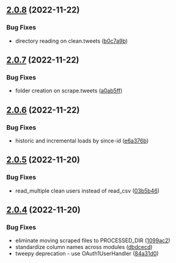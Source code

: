 ## [2.0.8](https://github.com/milanXpetrovic/twitter_scraper/compare/v2.0.7...v2.0.8) (2022-11-22)


### Bug Fixes

* directory reading on clean.tweets ([b0c7a9b](https://github.com/milanXpetrovic/twitter_scraper/commit/b0c7a9b9050d2054ab85f1b8b578de43148c26c4))



## [2.0.7](https://github.com/milanXpetrovic/twitter_scraper/compare/v2.0.6...v2.0.7) (2022-11-22)


### Bug Fixes

* folder creation on scrape.tweets ([a0ab5ff](https://github.com/milanXpetrovic/twitter_scraper/commit/a0ab5ff4e0894df373e142b57af3a1e03f5806e4))



## [2.0.6](https://github.com/milanXpetrovic/twitter_scraper/compare/v2.0.5...v2.0.6) (2022-11-22)


### Bug Fixes

* historic and incremental loads by since-id ([e6a376b](https://github.com/milanXpetrovic/twitter_scraper/commit/e6a376b3d3a888c16badf4bae58d13093a2a0911))



## [2.0.5](https://github.com/milanXpetrovic/twitter_scraper/compare/v2.0.4...v2.0.5) (2022-11-20)


### Bug Fixes

* read_multiple clean users instead of read_csv ([03b5b46](https://github.com/milanXpetrovic/twitter_scraper/commit/03b5b46920078921825e3423aca3e7e847133046))



## [2.0.4](https://github.com/milanXpetrovic/twitter_scraper/compare/v2.0.3...v2.0.4) (2022-11-20)


### Bug Fixes

* eliminate moving scraped files to PROCESSED_DIR ([1099ac2](https://github.com/milanXpetrovic/twitter_scraper/commit/1099ac289dfe1b4032326cdcac78b300d60fa417))
* standardize column names across modules ([dbdcecd](https://github.com/milanXpetrovic/twitter_scraper/commit/dbdcecdbfefc4ba9730bf0a0ca2c69481b281492))
* tweepy deprecation - use OAuth1UserHandler ([84a31d0](https://github.com/milanXpetrovic/twitter_scraper/commit/84a31d0e56a32b7b9577b8ebe88a73823914c67a))



